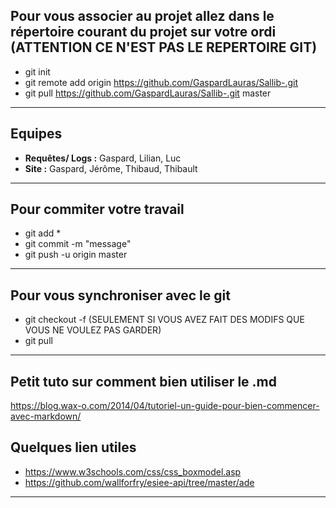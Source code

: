 Pour vous associer au projet allez dans le répertoire courant du projet sur votre ordi 
(ATTENTION CE N'EST PAS LE REPERTOIRE GIT)
-

* git init
* git remote add origin https://github.com/GaspardLauras/Sallib-.git
* git pull https://github.com/GaspardLauras/Sallib-.git master

---

Equipes
-

* __Requêtes/ Logs :__ Gaspard, Lilian, Luc
* __Site :__ Gaspard, Jérôme, Thibaud, Thibault

---

Pour commiter votre travail
-

* git add \*
* git commit -m "message"
* git push -u origin master

---

Pour vous synchroniser avec le git
-

* git checkout -f (SEULEMENT SI VOUS AVEZ FAIT DES MODIFS QUE VOUS NE VOULEZ PAS GARDER)
* git pull

---

Petit tuto sur comment bien utiliser le .md
-

https://blog.wax-o.com/2014/04/tutoriel-un-guide-pour-bien-commencer-avec-markdown/

Quelques lien utiles
-

* https://www.w3schools.com/css/css_boxmodel.asp
* https://github.com/wallforfry/esiee-api/tree/master/ade

---
